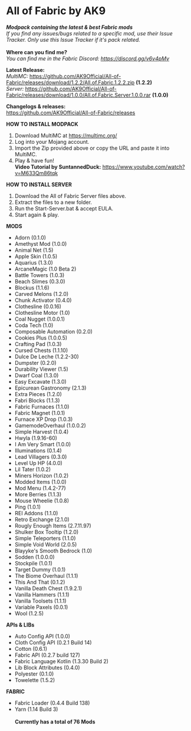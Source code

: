 # All of Fabric by AK9
***Modpack containing the latest &amp; best Fabric mods*** \
*If you find any issues/bugs related to a specific mod, use their Issue Tracker. Only use this Issue Tracker if it's pack related.*\
\
**Where can you find me?**\
*You can find me in the Fabric Discord: https://discord.gg/v6v4pMv*

**Latest Release:**\
*MultiMC:*
https://github.com/AK9Official/All-of-Fabric/releases/download/1.2.2/All.of.Fabric.1.2.2.zip **(1.2.2)**\
*Server:*
https://github.com/AK9Official/All-of-Fabric/releases/download/1.0.0/All.of.Fabric.Server.1.0.0.rar **(1.0.0)**

**Changelogs & releases:**\
https://github.com/AK9Official/All-of-Fabric/releases 


**HOW TO INSTALL MODPACK**
1. Download MultiMC at https://multimc.org/
2. Log into your Mojang account.
3. Import the Zip provided above or copy the URL and paste it into MultiMC.
4. Play & have fun!\
**Video Tutorial by SuntannedDuck:** https://www.youtube.com/watch?v=M633Qm86tqk

**HOW TO INSTALL SERVER**
1. Download the All of Fabric Server files above.
2. Extract the files to a new folder.
3. Run the Start-Server.bat & accept EULA.
4. Start again & play.

**MODS** 
+ Adorn (0.1.0)
+ Amethyst Mod (1.0.0)
+ Animal Net (1.5)
+ Apple Skin (1.0.5)
+ Aquarius (1.3.0)
+ ArcaneMagic (1.0 Beta 2)
+ Battle Towers (1.0.3)
+ Beach Slimes (0.3.0)
+ Blockus (1.1.6)
+ Carved Melons (1.2.0)
+ Chunk Activator (0.4.0)
+ Clothesline (0.0.16)
+ Clothesline Motor (1.0)
+ Coal Nugget (1.0.0.1)
+ Coda Tech (1.0)
+ Composable Automation (0.2.0)
+ Cookies Plus (1.0.0.5)
+ Crafting Pad (1.0.3)
+ Cursed Chests (1.1.10)
+ Dulce De Leche (1.2.2-30)
+ Dumpster (0.2.0)
+ Durability Viewer (1.5)
+ Dwarf Coal (1.3.0)
+ Easy Excavate (1.3.0)
+ Epicurean Gastronomy (2.1.3)
+ Extra Pieces (1.2.0)
+ Fabri Blocks (1.1.3)
+ Fabric Furnaces (1.1.0)
+ Fabric Magnet (1.0.1)
+ Furnace XP Drop (1.0.3)
+ GamemodeOverhaul (1.0.0.2)
+ Simple Harvest (1.0.4)
+ Hwyla (1.9.16-60)
+ I Am Very Smart (1.0.0)
+ Illuminations (0.1.4)
+ Lead Villagers (0.3.0)
+ Level Up HP (4.0.0)
+ Lil Tater (1.0.2)
+ Miners Horizon (1.0.2)
+ Modded Items (1.0.0)
+ Mod Menu (1.4.2-77)
+ More Berries (1.1.3)
+ Mouse Wheelie (1.0.8)
+ Ping (1.0.1)
+ REI Addons (1.1.0)
+ Retro Exchange (2.1.0)
+ Rougly Enough Items (2.7.11.97)
+ Shulker Box Tooltip (1.2.0)
+ Simple Teleporters (1.1.0)
+ Simple Void World (2.0.5)
+ Blayyke's Smooth Bedrock (1.0)
+ Sodden (1.0.0.0)
+ Stockpile (1.0.1)
+ Target Dummy (1.0.1)
+ The Biome Overhaul (1.1.1)
+ This And That (0.1.2)
+ Vanilla Death Chest (1.9.2.1)
+ Vanilla Hammers (1.1.1)
+ Vanilla Toolsets (1.1.1)
+ Variable Paxels (0.0.1)
+ Wool (1.2.5)

**APIs & LIBs**
+ Auto Config API (1.0.0)
+ Cloth Config API (0.2.1 Build 14)
+ Cotton (0.6.1)
+ Fabric API (0.2.7 build 127)
+ Fabric Language Kotlin (1.3.30 Build 2)
+ Lib Block Attributes (0.4.0)
+ Polyester (0.1.0)
+ Towelette (1.5.2)

**FABRIC**
+ Fabric Loader (0.4.4 Build 138)
+ Yarn (1.14 Build 3)\
\
**Currently has a total of 76 Mods**

